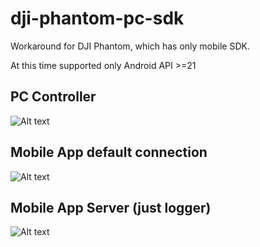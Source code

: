# dji-phantom-pc-sdk
Workaround for DJI Phantom, which has only mobile SDK.

At this time supported only Android API >=21

## PC Controller
![Alt text](/../screenshots/client.png?raw=true "Client")

## Mobile App default connection
![Alt text](/../screenshots/connect.png?raw=true "Connection activity") 

## Mobile App Server (just logger)
![Alt text](/../screenshots/server.png?raw=true "Server log")  

